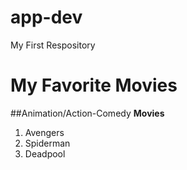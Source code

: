 # app-dev
My First Respository
# My Favorite Movies
##Animation/Action-Comedy
**Movies**
1. Avengers
2. Spiderman
3. Deadpool
